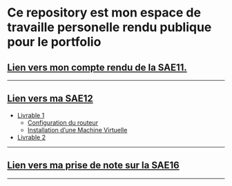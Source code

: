 # Ce repository est mon espace de travaille personelle rendu publique pour le portfolio

## [Lien vers mon compte rendu de la SAE11.](./sae11.md)

-----

## [Lien vers ma SAE12](./sae12-mathieu-iut-beziers-main/README.md)

* [Livrable 1](./sae12-mathieu-iut-beziers-main/Livrable_1.md)
  * [Configuration du routeur](./sae12-mathieu-iut-beziers-main/Routeur/conf_routeur.md)
  * [Installation d’une Machine Virtuelle](sae12-mathieu-iut-beziers-main/VM/machine_virtuelle.md)
* [Livrable 2](sae12-mathieu-iut-beziers-main/livrable2_reseau_entreprise.png)

-----

## [Lien vers ma prise de note sur la SAE16](./sae16.md)

-----
